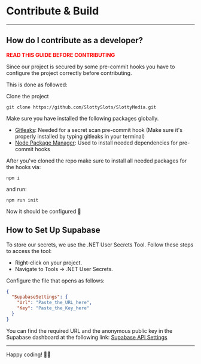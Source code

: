 # Contribute & Build 

---

## How do I contribute as a developer?
<p style="color: red;"><b>READ THIS GUIDE BEFORE CONTRIBUTING</b></p>

Since our project is secured by some pre-commit hooks you have to configure the project correctly before contributing.

This is done as followed:

Clone the project

```git clone https://github.com/SlottySlots/SlottyMedia.git```

Make sure you have installed the following packages globally.

- <a href="https://gitleaks.io/">Gitleaks</a>: Needed for a secret scan pre-commit hook (Make sure it's properly installed by typing gitleaks in your terminal)
- <a href="https://www.npmjs.com/">Node Package Manager</a>: Used to install needed dependencies for pre-commit hooks

After you've cloned the repo make sure to install all needed packages for the hooks via:

```npm i```

and run:

```npm run init```

Now it should be configured 🚀

## How to Set Up Supabase
To store our secrets, we use the .NET User Secrets Tool. Follow these steps to access the tool:

- Right-click on your project.
- Navigate to Tools -> .NET User Secrets.

Configure the file that opens as follows:

```json
{
  "SupabaseSettings": {
    "Url": "Paste_the_URL_here",
    "Key": "Paste_the_Key_here"
  }
}
```
You can find the required URL and the anonymous public key in the Supabase dashboard at the following link:
[Supabase API Settings](https://supabase.com/dashboard/project/oxihxgwmffwsuzthwaqo/settings/api)

---

Happy coding! 🥳🚀
